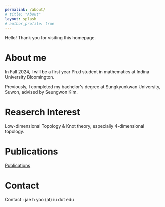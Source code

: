 ```yaml
---
permalink: /about/
# title: "About"
layout: splash
# author_profile: true
---
```

Hello! Thank you for visiting this homepage. 
# About me
In Fall 2024, I will be a first year Ph.d student in mathematics at Indina University Bloomington.

Previously, I completed my bachelor's degree at Sungkyunkwan University, Suwon,
advised by Seungwon Kim.

# Reaserch Interest
Low-dimensional Topology & Knot theory, especially 4-dimensional topology.

# Publications
[Publications](https://jaehoonyoo-byeolla.github.io/publications/)
# Contact
Contact : jae h yoo (at) iu dot edu